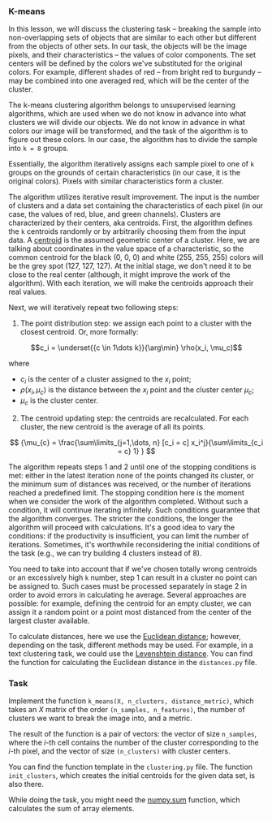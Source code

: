 ### K-means

In this lesson, we will discuss the clustering task – breaking the sample into non-overlapping sets of objects that are similar to each other but different from the objects of other sets. In our task, the objects will be the image pixels, and their characteristics – the values of color components. The set centers will be defined by the colors we've substituted for the original colors. For example, different shades of red – from bright red to burgundy – may be combined into one averaged red, which will be the center of the cluster.


The k-means clustering algorithm belongs to unsupervised learning algorithms, which are used when we do not know in advance into what clusters we will divide our objects. We do not know in advance in what colors our image will be transformed, and the task of the algorithm is to figure out these colors. In our case, the algorithm has to divide the sample into
`k = 8` groups.

Essentially, the algorithm iteratively assigns each sample pixel to one of `k` groups on the grounds of certain characteristics (in our case, it is the original colors). Pixels with similar characteristics form a cluster.

The algorithm utilizes iterative result improvement. The input is the number of clusters and a data set containing the characteristics of each pixel (in our case, the values of red, blue, and green channels). Clusters are characterized by their centers, aka centroids. First, the algorithm defines the `k` centroids randomly or by arbitrarily choosing them from the input data. A [centroid](https://en.wikipedia.org/wiki/Centroid) is the assumed geometric center of a cluster. Here, we are talking about coordinates in the value space of a characteristic, so the common centroid for the black (0, 0, 0) and white (255, 255, 255) colors will be the grey spot (127, 127, 127). At the initial stage, we don't need it to be close to the real center (although, it might improve the work of the algorithm). With each iteration, we will make the centroids approach their real values.

Next, we will iteratively repeat two following steps:

1. The point distribution step: we assign each point to a cluster with the closest centroid. Or, more formally:

$$c_i = \underset{{c \in 1\dots k}}{\arg\min}  \rho(x_i, \mu_c)$$

where
- $c_i$ is the center of a cluster assigned to the $x_i$ point;
- $\rho(x_i, \mu_c)$ is the distance between the $x_i$ point and the cluster center $\mu_c$;
- $\mu_{c}$ is the cluster center.

2. The centroid updating step: the centroids are recalculated. For each cluster, the new centroid is the average of all its points.

$$ {\mu_{c} = \frac{\sum\limits_{j=1,\dots, n} [c_i = c] x_i^j}{\sum\limits_{c_i = c} 1} } $$


The algorithm repeats steps 1 and 2 until one of the stopping conditions is met: either in the latest iteration none of the points changed its cluster, or the minimum sum of distances was received, or the number of iterations reached a predefined limit. The stopping condition here is the moment when we consider the work of the algorithm completed. Without such a condition, it will continue iterating infinitely.
Such conditions guarantee that the algorithm converges. The stricter the conditions, the longer the algorithm will proceed with calculations. It's a good idea to vary the conditions: if the productivity is insufficient, you can limit the number of iterations. Sometimes, it's worthwhile reconsidering the initial conditions of the task (e.g., we can try building 4 clusters instead of 8).

You need to take into account that if we've chosen totally wrong centroids or an excessively high `k` number, step 1 can result in a cluster no point can be assigned to. Such cases must be processed separately in stage 2 in order to avoid errors in calculating he average. Several approaches are possible: for example, defining the centroid for an empty cluster, we can assign it a random point or a point most distanced from the center of the largest cluster available.

To calculate distances, here we use the [Euclidean distance](https://en.wikipedia.org/wiki/Euclidean_distance); however, depending on the task, different methods may be used. For example, in a text clustering task, we could use the [Levenshtein distance](https://en.wikipedia.org/wiki/Levenshtein_distance). You can find the function for calculating the Euclidean distance in the `distances.py` file.



### Task

Implement the function `k_means(X, n_clusters, distance_metric)`, which takes an $X$ matrix of the order `(n_samples, n_features)`, the number of clusters we want to break the image into, and a metric.

The result of the function is a pair of vectors: the vector of size `n_samples`, where the $i$-th cell contains the number of the cluster corresponding to the $i$-th pixel, and the vector of size `(n_clusters)` with cluster centers.

You can find the function template in the `clustering.py` file. The function `init_clusters`, which creates the initial centroids for the given data set, is also there.

While doing the task, you might need the [numpy.sum](https://numpy.org/doc/1.18/reference/generated/numpy.sum.html) function, which calculates the sum of array elements.
